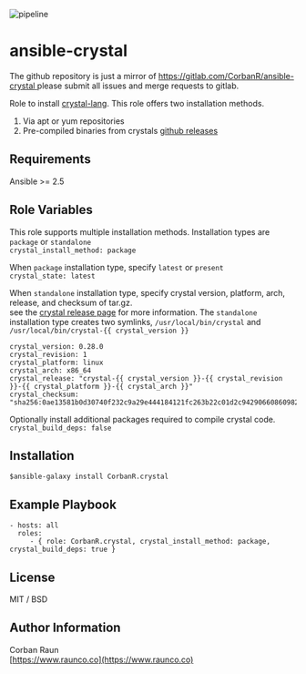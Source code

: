![pipeline](https://gitlab.com/CorbanR/ansible-crystal/badges/master/pipeline.svg)

ansible-crystal
=========
The github repository is just a mirror of [ https://gitlab.com/CorbanR/ansible-crystal ](https://gitlab.com/CorbanR/ansible-crystal) please submit all issues and merge requests to gitlab.

Role to install [crystal-lang](https://crystal-lang.org/). This role offers two installation methods.
1. Via apt or yum repositories
2. Pre-compiled binaries from crystals [github releases](https://github.com/crystal-lang/crystal/releases)

Requirements
------------
Ansible >= 2.5

Role Variables
--------------
This role supports multiple installation methods. Installation types are `package` or `standalone`  
`crystal_install_method: package ` 

When `package` installation type, specify `latest` or `present`  
`crystal_state: latest`

When `standalone` installation type, specify crystal version, platform, arch, release, and checksum of tar.gz.  
see the [crystal release page](https://github.com/crystal-lang/crystal/releases) for more information. The `standalone` installation type creates 
two symlinks, `/usr/local/bin/crystal` and  `/usr/local/bin/crystal-{{ crystal_version }}`  
```
crystal_version: 0.28.0
crystal_revision: 1
crystal_platform: linux 
crystal_arch: x86_64
crystal_release: "crystal-{{ crystal_version }}-{{ crystal_revision }}-{{ crystal_platform }}-{{ crystal_arch }}"
crystal_checksum: "sha256:0ae13581b0d30740f232c9a29e444184121fc263b22c01d2c94290660860982e"
```

Optionally install additional packages required to compile crystal code.  
`crystal_build_deps: false`

Installation
------------
`$ansible-galaxy install CorbanR.crystal`

Example Playbook
----------------

    - hosts: all
      roles:
         - { role: CorbanR.crystal, crystal_install_method: package, crystal_build_deps: true }

License
-------

MIT / BSD

Author Information
------------------
Corban Raun  
[https://www.raunco.co](https://www.raunco.co)

